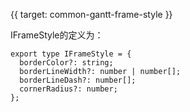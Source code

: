 {{ target: common-gantt-frame-style }}

IFrameStyle的定义为：
```
export type IFrameStyle = {
  borderColor?: string;
  borderLineWidth?: number | number[];
  borderLineDash?: number[];
  cornerRadius?: number;
};
```